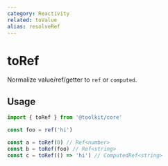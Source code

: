 ```yaml
---
category: Reactivity
related: toValue
alias: resolveRef
---
```


# toRef

Normalize value/ref/getter to `ref` or `computed`.

## Usage

```ts
import { toRef } from '@toolkit/core'

const foo = ref('hi')

const a = toRef(0) // Ref<number>
const b = toRef(foo) // Ref<string>
const c = toRef(() => 'hi') // ComputedRef<string>
```

